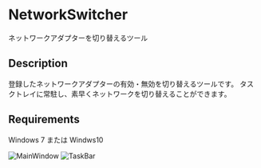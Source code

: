 # NetworkSwitcher
ネットワークアダプターを切り替えるツール

## Description
登録したネットワークアダプターの有効・無効を切り替えるツールです。
タスクトレイに常駐し、素早くネットワークを切り替えることができます。

## Requirements
Windows 7 または Windws10

![MainWindow](https://user-images.githubusercontent.com/28338314/65388725-b9dc6e80-dd89-11e9-84a7-ab82bd63bd50.png)
![TaskBar](https://user-images.githubusercontent.com/28338314/65388728-bc3ec880-dd89-11e9-9629-bf14d8efe407.PNG)
